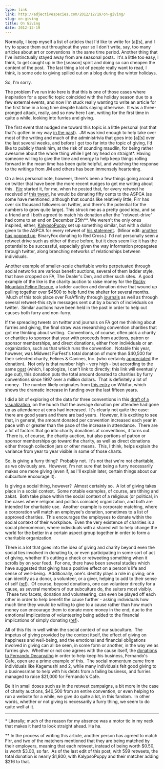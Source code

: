 ```yaml
---
type: link
link: http://adjectivespecies.com/2012/12/19/on-giving/
slug: on-giving
title: On Giving
date: 2012-12-19
---
```


Normally, I keep myself a list of articles that I'd like to write for
\[a\]\[s\], and I try to space them out throughout the year so I don't write,
say, too many articles about art or conventions in the same time period. Another
thing that I've instinctually stayed away from are seasonal posts.  It's a
little too easy, I think, to get caught up in the \[season\] spirit and doing so
can cheapen the content of the post.  The last thing a lot of people really want
to read, I think, is some ode to giving spilled out on a blog during the winter
holidays.

So, I'm sorry.

The problem I've run into here is that this is one of those cases where
inspiration for a specific topic coincided with the holiday season due to a few
external events, and now I'm stuck really wanting to write an article for the
first time in a long time despite habits saying otherwise.  It was a
three-pronged attack, really, and so now here I am, writing for the first time
in quite a while, looking into furries and giving.<!--more-->

The first event that nudged me toward this topic is a little personal (not that
that's gotten in my way [in the
past](http://adjectivespecies.com/2012/03/21/makyos-kaddish/)).
 JM was kind enough to help take over most of the writing and much of the
administrivia that goes into \[a\]\[s\] over the last several weeks, and before I
get too far into the topic of giving, I'd like to publicly thank him, at the
risk of sounding maudlin, for being rather awesome about the whole thing while I
get my head on straight\*. Having someone willing to give the time and energy to
help keep things rolling forward in the mean time has been quite helpful, and
watching the response to the writings from JM and others has been immensely
heartening.

On a less personal note, however, there's been a few things going around on
twitter that have been the more recent nudges to get me writing about this.
 [Firr](https://twitter.com/Firr) started it, for me, when he posted that, for
every retweet he received of [this
tweet](https://twitter.com/Firr/status/279406666108264448), he would be donating
fifty cents to the ASPCA (as some have mentioned, although that sounds like
relatively little, Firr has over six thousand followers on twitter, and there's
the potential for the numbers to grow quite large). This struck me as a pretty
good idea, and so a friend and I both agreed to match his donation after the
"retweet-drive" had come to an end on December 25th\*\*. We weren't the only
ones inspired, either; [KalypsoPuppy](https://twitter.com/KalypsoPuppy) set up
something similar, but with a dollar given to the ASPCA for every retweet of
[his statement](https://twitter.com/KalypsoPuppy/status/280431003355455488).
 (Minor edit: [another has popped
up](https://twitter.com/binaryfox/status/281484976216743936); BinaryFox donating
to Red Cross.)  I'd not personally seen a retweet drive such as either of these
before, but it does seem like it has the potential to be successful, especially
given the way information propagates through twitter, along branching networks
of relationships between individuals.

Another example of smaller-scale charitable works perpetuated through social
networks are various benefit auctions, several of them ladder style, that have
cropped on FA, The Dealer's Den, and other such sites.  A good example of the
like is the charity auction to raise money for the [Rocky Mountain Feline
Rescue](http://www.rmfr-colorado.org/), a ladder auction and donation drive that
wound up pulling together over $4500 to help fund the shelter for several
months.  Much of this took place over FurAffinity through
[journals](http://www.furaffinity.net/journal/3874623/) as well as through
several retweet-this style messages sent out by a bunch of individuals on
twitter.  Similar auctions have been held in the past in order to help out
causes both furry and non-furry.

If the spreading tweets on twitter and journals on FA got me thinking about
furries and giving, the final straw was researching convention charities that
got me thinking about writing.  Conventions, of course, often pick a charity or
charities to sponsor that year with proceeds from auctions, patron or sponsor
memberships, and direct donations, either from individuals or an organization,
such as that which runs the convention.  Notable this year, however, was Midwest
FurFest's total donation of more than $40,500 for their selected charity,
Felines &amp; Canines, Inc. (who certainly
[appreciated](https://twitter.com/midwestfurfest/status/281458767600693248) the
donation).  Not only is that number high - very high - but according to the same
[post](http://www.furfest.org) (which, I apologize, I can't link to directly;
this link will eventually age out), this donation puts the total amount donated
to charities by furry conventions since 1997 over a million dollars.  That is
definitely a lot of money.  The number likely originates from [this
entry](http://en.wikifur.com/wiki/Charity) on Wikifur, which shows the dramatic
increase in funding over the last fifteen years.

I did a bit of exploring of the data for three conventions in this [draft of a
visualization](http://vis.adjectivespecies.com/giving/), on the hunch that the
average donation per attendee had gone up as attendance at cons had increased.
 It's clearly not quite the case: there are good years and there are bad years.
 However, it is exciting to see that, in general, the amount donated per
convention increased each year in pace with or greater than the pace of the
increase in attendance.  There are a lot of factors that go into charity
donations at conventions, it turns out.  There is, of course, the charity
auction, but also portions of patron or sponsor memberships go toward the
charity, as well as direct donations either through collection jars or other
means.  This, I think, helps explain the variance from year to year visible in
some of those charts.

So, is giving a furry thing?  Probably not.  It's not that we're not charitable,
as we obviously are.  However, I'm not sure that being a furry necessarily makes
one more giving (even if, as I'll explain later, certain things about our
subculture encourage it).

Is giving a social thing, however?  Almost certainly so.  A lot of giving takes
place in a social context.  Some notable examples, of course, are tithing and
zakat.  Both take place within the social context of a religious (or political,
in the cases where religion and politics coincide) organization, and both are
intended for charitable use.  Another example is corporate matching, where a
corporation will match an employee's donation, sometimes to a list of approved
charities.  This encourages the employees to donate within the social context of
their workplace.  Even the very existence of charities is a social phenomenon,
where individuals with a shared will to help change the world for the better in
a certain aspect group together in order to form a charitable organization.

There is a lot that goes into the idea of giving and charity beyond even the
social ties involved in donating to, or even participating in some sort of act
of giving, whether it's cutting a check or retweeting something when it scrolls
by on your feed.  For one, there have been several studies which have suggested
that giving has a positive effect on a person's life and sense of well-being.
 Additionally, one's identity plays a role in giving; one can identify as a
donor, a volunteer, or a giver, helping to add to their sense of self
([ref](http://faculty-gsb.stanford.edu/aaker/pages/documents/Whydopeoplegive_Theroleofidentityingiving.pdf)).
 Of course, beyond donations, one can volunteer directly for a cause, as several
members of our subculture do, the suiters most visibly.  These two facets,
donation and volunteering, can even be played off each other in order to help
benefit the cause further - asking individuals how much time they would be
willing to give to a cause rather than how much money can encourage them to
donate more money in the end, due to the emotional implications of volunteering
being added to the financial implications of simply donating
([ref](http://faculty-gsb.stanford.edu/aaker/pages/documents/Happinessofgiving.pdf)).

All of this fits in well within the social context of our subculture.  The
impetus of giving provided by the context itself, the effect of giving on
happiness and well-being, and the emotional and financial obligations involved
in giving can all be seen, in some form or another, in the way we as furries
give.  Whether or not one agrees with the cause itself, the [donations to
Fernando
Decarvalho](http://www.flayrah.com/3993/furry-fans-give-generously-fernando-over-20000-raised)
in order to help keep his business, Fernando's Cafe, open are a prime example of
this.  The social momentum came from individuals like Kagemushi and 2, while
many individuals felt good giving to a businessman to help with his debts from a
failing business, and furries managed to raise $21,000 for Fernando's Cafe.

Be it in small doses such as in the retweet campaigns, a bit more in the case of
charity auctions, $40,500 from an entire convention, or even helping to run a
website for a while, we give do quite a lot, in this fandom.  In other words,
whether or not giving is necessarily a furry thing, we seem to do quite well at
it.

-----

\* Literally; much of the reason for my absence was a motor tic in my neck that
makes it hard to look straight ahead. Ha ha.

\*\* In the process of writing this article, another person has agreed to match
Firr, and two of the matchers mentioned that they are being matched by their
employers, meaning that each retweet, instead of being worth $0.50, is worth
$3.00, so far.  As of the last edit of this post, with 599 retweets, the total
donation is nearly $1,800, with KalypsoPuppy and their matcher adding $216 to
that.

